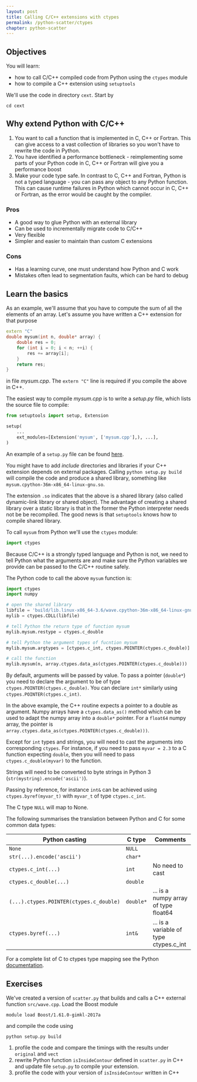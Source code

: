 ```yaml
---
layout: post
title: Calling C/C++ extensions with ctypes
permalink: /python-scatter/ctypes
chapter: python-scatter
---
```


## Objectives

You will learn:

* how to call C/C++ compiled code from Python using the `ctypes` module
* how to compile a C++ extension using `setuptools`

We'll use the code in directory `cext`. Start by
```
cd cext
```

## Why extend Python with C/C++

 1. You want to call a function that is implemented in C, C++ or Fortran. This can give access to a vast collection of libraries so you won't have to rewrite the code in Python.
 2. You have identified a performance bottleneck - reimplementing some parts of your Python code in C, C++ or Fortran will give you a performance boost
 3. Make your code type safe. In contrast to C, C++ and Fortran, Python is not a typed language - you can pass any object to any Python function.  This can cause runtime failures in Python which cannot occur in C, C++ or Fortran, as the error would be caught by the compiler. 

### Pros

 * A good way to glue Python with an external library
 * Can be used to incrementally migrate code to C/C++
 * Very flexible
 * Simpler and easier to maintain than custom C extensions 

### Cons

 * Has a learning curve, one must understand how Python and C work
 * Mistakes often lead to segmentation faults, which can be hard to debug

## Learn the basics 

As an example, we'll assume that you have to compute the sum of all the elements of an array. Let's assume you have written a C++ extension for that purpose
```C++
extern "C"
double mysum(int n, double* array) {
	double res = 0;
	for (int i = 0; i < n; ++i) {
		res += array[i];
	}
	return res;
}
```
in file *mysum.cpp*. The `extern "C"` line is required if you compile the above in C++.

The easiest way to compile *mysum.cpp* is to write a *setup.py* file, which lists the source file to compile:
```python
from setuptools import setup, Extension

setup(
	...
	ext_modules=[Extension('mysum', ['mysum.cpp'],), ...],
)
```
An example of a `setup.py` file can be found [here](https://raw.githubusercontent.com/pletzer/scatter/master/cext/setup.py). 

You might have to add *include* directories and libraries if your C++ extension depends on external packages. Calling `python setup.py build` will compile the code and produce a shared library, something like `mysum.cpython-36m-x86_64-linux-gnu.so`.

The extension `.so` indicates that the above is a shared library (also called dynamic-link library or shared object). The advantage of creating a shared library over a static library is that in the former the Python interpreter needs not be be recompiled. The good news is that `setuptools` knows how to compile shared library. 

To call  `mysum` from Python we'll use the `ctypes` module:
```python
import ctypes
```

Because C/C++ is a strongly typed language and Python is not, we need to tell Python what the arguments are and make sure the Python variables we provide can be passed to the C/C++ routine safely. 

The Python code to call the above `mysum` function is:
```python
import ctypes
import numpy

# open the shared library
libfile = 'build/lib.linux-x86_64-3.6/wave.cpython-36m-x86_64-linux-gnu.so'
mylib = ctypes.CDLL(libfile)

# tell Python the return type of function mysum
mylib.mysum.restype = ctypes.c_double

# tell Python the argument types of fucntion mysum
mylib.mysum.argtypes = [ctypes.c_int, ctypes.POINTER(ctypes.c_double)]

# call the function
mylib.mysum(n, array.ctypes.data_as(ctypes.POINTER(ctypes.c_double)))
```

By default, arguments will be passed by value. To pass a pointer (`double*`) you need to declare the argument to be of type `ctypes.POINTER(ctypes.c_double)`. You can declare `int*` similarly using `ctypes.POINTER(ctypes.c_int)`.

In the above example, the C++ routine expects a pointer to a double as argument. Numpy arrays have a `ctypes.data_as()` method which can be used to adapt the numpy array into a `double*` pointer. For a `float64` numpy array, the pointer is `array.ctypes.data_as(ctypes.POINTER(ctypes.c_double)))`.

Except for `int` types and strings, you will need to cast the arguments into corresponding `ctypes`. 
For instance, if you need to pass `myvar = 2.3` to a C function expecting `double`, then you will need to pass `ctypes.c_double(myvar)` to the function.

Strings will need to be converted to byte strings in Python 3 (`str(mystring).encode('ascii')`).

Passing by reference, for instance `int&` can be achieved using `ctypes.byref(myvar_t)` with `myvar_t` of type `ctypes.c_int`. 

The C type `NULL` will map to None.

The following summarises the translation between Python and C for some common data types: 

| Python casting                            | C type            | Comments                                      |
|-------------------------------------------|-------------------|-----------------------------------------------|
| `None`                                    | `NULL`            |                                               |
| `str(...).encode('ascii')`                | `char*`           |                                               |
| `ctypes.c_int(...)`                       | `int`             | No need to cast                               |
| `ctypes.c_double(...)`                    | `double`          |                                               |
| `(...).ctypes.POINTER(ctypes.c_double)`   | `double*`         | ... is a numpy array of type float64          |
| `ctypes.byref(...)`                       | `int&`            | ... is a variable of type ctypes.c_int        |      


For a complete list of C to ctypes type mapping see the Python [documentation](https://docs.python.org/3/library/ctypes.html).



## Exercises

We've created a version of `scatter.py` that builds and calls a C++ external function `src/wave.cpp`. Load the Boost module
```
module load Boost/1.61.0-gimkl-2017a
```
and compile the code using
```
python setup.py build
```

 1. profile the code and compare the timings with the results under `original` and `vect`
 2. rewrite Python function `isInsideContour` defined in `scatter.py` in C++ and update file `setup.py` to compile your extension. 
 3. profile the code with your version of `isInsideContour` written in C++


